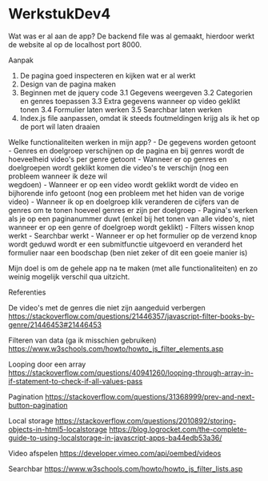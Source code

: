 # WerkstukDev4
Wat was er al aan de app?
De backend file was al gemaakt, hierdoor werkt de website al op de localhost port 8000. 

Aanpak
1. De pagina goed inspecteren en kijken wat er al werkt 
2. Design van de pagina maken
3. Beginnen met de jquery code
    3.1 Gegevens weergeven
    3.2 Categorien en genres toepassen
    3.3 Extra gegevens wanneer op video geklikt tonen
    3.4 Formulier laten werken
    3.5 Searchbar laten werken
4. Index.js file aanpassen, omdat ik steeds foutmeldingen krijg als ik het op de port wil laten draaien

Welke functionaliteiten werken in mijn app?
    - De gegevens worden getoont
    - Genres en doelgroep verschijnen op de pagina en bij genres wordt de hoeveelheid video's per genre getoont
    - Wanneer er op genres en doelgroepen wordt geklikt komen die video's te verschijn (nog een probleem wanneer ik deze wil       
    wegdoen)
    - Wanneer er op een video wordt geklikt wordt de video en bijhorende info getoont (nog een probleem met het hiden van de vorige video)
    - Wanneer ik op en doelgroep klik veranderen de cijfers van de genres om te tonen hoeveel genres er zijn per doelgroep
    - Pagina's werken als je op een paginanummer duwt (enkel bij het tonen van alle video's, niet wanneer er op een genre of doelgroep wordt geklikt)
    - Filters wissen knop werkt
    - Searchbar werkt 
    - Wanneer er op het formulier op de verzend knop wordt geduwd wordt er een submitfunctie uitgevoerd en veranderd het formulier naar een boodschap (ben niet zeker of dit een goeie manier is)

Mijn doel is om de gehele app na te maken (met alle functionaliteiten) en zo weinig mogelijk verschil qua uitzicht.

Referenties

De video's met de genres die niet zijn aangeduid verbergen
https://stackoverflow.com/questions/21446357/javascript-filter-books-by-genre/21446453#21446453

Filteren van data (ga ik misschien gebruiken)
https://www.w3schools.com/howto/howto_js_filter_elements.asp

Looping door een array
https://stackoverflow.com/questions/40941260/looping-through-array-in-if-statement-to-check-if-all-values-pass

Pagination
https://stackoverflow.com/questions/31368999/prev-and-next-button-pagination

Local storage
https://stackoverflow.com/questions/2010892/storing-objects-in-html5-localstorage
https://blog.logrocket.com/the-complete-guide-to-using-localstorage-in-javascript-apps-ba44edb53a36/

Video afspelen
https://developer.vimeo.com/api/oembed/videos

Searchbar 
https://www.w3schools.com/howto/howto_js_filter_lists.asp